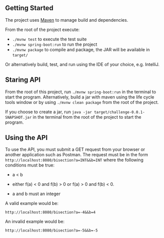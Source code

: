 ## Getting Started

The project uses [Maven](https://maven.apache.org/) to manage build and dependencies.

From the root of the project execute:

- `./mvnw test` to execute the test suite
- `./mvnw spring-boot:run` to run the project
- `./mvnw package` to compile and package, the JAR will be available in `target/`

Or alternatively build, test, and run using the IDE of your choice, e.g. IntelliJ.

## Staring API

From the root of this project, run ```./mvnw spring-boot:run``` in the terminal to start the program. Alternatively,
build a jar with maven using the life cycle tools window or by using ```./mvnw clean package``` from the root of the
project.

If you choose to create a jar, run ```java -jar target/challenge-0.0.1-SNAPSHOT.jar```
in the terminal from the root of the project to start the program.

## Using the API

To use the API, you must submit a GET request from your browser or another application such as Postman. The request must
be in the form ```http://localhost:8080/bisection?a=INT&&b=INT``` where the following conditions must be true:

- a < b

- either f(a) < 0 and f(b) > 0 or f(a) > 0 and f(b) < 0.

- a and b must an integer

A valid example would be:

```http://localhost:8080/bisection?a=-4&&b=4```

An invalid example would be:

```http://localhost:8080/bisection?a=-5&&b=-5```